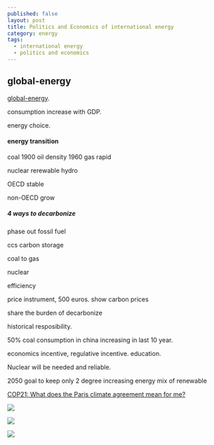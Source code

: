 ```yaml
---
published: false
layout: post
title: Politics and Economics of international energy
category: energy
tags:
  - international energy
  - politics and economics
---
```

## global-energy

[global-energy](https://www.coursera.org/learn/global-energy/lecture/2MqvD/interview-with-professor-manfred-hafner-part-1).

consumption increase with GDP. 

energy choice. 


#### energy transition
coal
1900
oil density
1960
gas rapid

nuclear
rerewable
hydro




OECD stable

non-OECD grow





##### 4 ways to decarbonize

phase out fossil fuel

ccs carbon  storage

coal to gas

nuclear

efficiency

price instrument, 500 euros. show carbon prices

share the burden of decarbonize

historical resposibility. 

50% coal consumption in china increasing in last 10 year. 

economics incentive, regulative incentive. education. 

Nuclear will be needed and reliable. 

2050 goal to keep only 2 degree increasing 
energy mix of renewable 


[COP21: What does the Paris climate agreement mean for me?](http://www.bbc.com/news/science-environment-35092127)

![](http://ichef-1.bbci.co.uk/news/624/cpsprodpb/C2FD/production/_87071994_climate_change_fallbacks-04.png)



![](http://ichef-1.bbci.co.uk/news/624/cpsprodpb/1111D/production/_87071996_climate_change_fallbacks-06.png)



![](http://ichef.bbci.co.uk/news/624/cpsprodpb/15F3D/production/_87071998_climate_change_fallbacks-05.png)